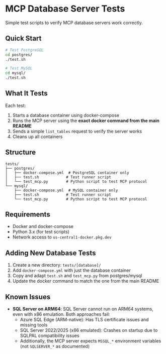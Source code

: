 # MCP Database Server Tests

Simple test scripts to verify MCP database servers work correctly.

## Quick Start

```bash
# Test PostgreSQL
cd postgres/
./test.sh

# Test MySQL
cd mysql/
./test.sh
```

## What It Tests

Each test:
1. Starts a database container using docker-compose
2. Runs the MCP server using the **exact docker command from the main README**
3. Sends a simple `list_tables` request to verify the server works
4. Cleans up all containers

## Structure

```
tests/
├── postgres/
│   ├── docker-compose.yml  # PostgreSQL container only
│   ├── test.sh            # Test runner script
│   └── test_mcp.py        # Python script to test MCP protocol
└── mysql/
    ├── docker-compose.yml  # MySQL container only
    ├── test.sh            # Test runner script
    └── test_mcp.py        # Python script to test MCP protocol
```

## Requirements

- Docker and docker-compose
- Python 3.x (for test scripts)
- Network access to `us-central1-docker.pkg.dev`

## Adding New Database Tests

1. Create a new directory: `tests/[database]/`
2. Add `docker-compose.yml` with just the database container
3. Copy and adapt `test.sh` and `test_mcp.py` from postgres/mysql
4. Update the docker command to match the one from the main README

## Known Issues

- **SQL Server on ARM64**: SQL Server cannot run on ARM64 systems, even with x86 emulation. Both approaches fail:
  - Azure SQL Edge (ARM-native): Has TLS certificate issues and missing tools
  - SQL Server 2022/2025 (x86 emulated): Crashes on startup due to SQLPAL compatibility issues
  - Additionally, the MCP server expects `MSSQL_*` environment variables (not `SQLSERVER_*` as documented)